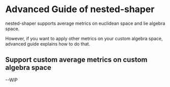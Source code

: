 # Advanced Guide of **nested-shaper**

nested-shaper supports average metrics on euclidean space and lie algebra space. 

However, if you want to apply other metrics on your custom algebra space, advanced guide explains how to do that.

## Support custom average metrics on custom algebra space
--WIP